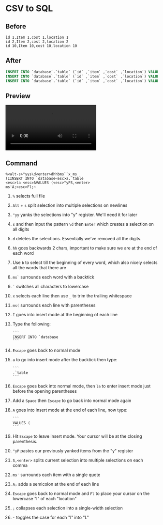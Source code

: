 # CSV to SQL

## Before

```csv
id 1,Item 1,cost 1,location 1
id 2,Item 2,cost 2,location 2
id 10,Item 10,cost 10,location 10
```

## After

```sql
INSERT INTO `database`.`table` (`id` ,`item` ,`cost` ,`location`) VALUES ('id 1','Item 1','Cost 1','Location 1');
INSERT INTO `database`.`table` (`id` ,`item` ,`cost` ,`location`) VALUES ('id 2','Item 2','Cost 2','Location 2');
INSERT INTO `database`.`table` (`id` ,`item` ,`cost` ,`location`) VALUES ('id 10','Item 10','Cost 10','Location 10');
```

## Preview

<video controls>
  <source src="generated/csv_to_sql.mp4" type="video/mp4">
</video>

## Command

```
%<alt-s>"yys\d<enter>dhhbms``x_ms
(IINSERT INTO `database<esc>a.`table
<esc>la <esc>AVALUES (<esc>"yPS,<enter>
ms'A;<esc>Fl;~
```

1.  `%` selects full file
1.  `Alt` + `s` split selection into multiple selections on newlines
1.  `"yy` yanks the selections into "y" register. We'll need it for later
1.  `s` and then input the pattern `\d` then `Enter` which creates a selection on all digits
1.  `d` deletes the selections. Essentially we've removed all the digits.
1.  `hh` goes backwards 2 chars, important to make sure we are at the end of each word
1.  Use `b` to select till the beginning of every word, which also nicely selects all the words that there are
1.  `` ms` `` surrounds each word with a backtick
1.  `` ` `` switches all characters to lowercase
1.  `x` selects each line then use `_` to trim the trailing whitespace
1.  `ms(` surrounds each line with parentheses
1.  `I` goes into insert mode at the beginning of each line
1.  Type the following:

        ```
        INSERT INTO `database
        ```

1.  `Escape` goes back to normal mode
1.  `a` to go into insert mode after the backtick then type:

        ```
        .`table
        ```

1.  `Escape` goes back into normal mode, then `la` to enter insert mode just before the opening parentheses
1.  Add a `Space` then `Escape` to go back into normal mode again
1.  `A` goes into insert mode at the end of each line, now type:

        ```
        VALUES (
        ```

1.  Hit `Escape` to leave insert mode. Your cursor will be at the closing parenthesis.
1.  `"yP` pastes our previously yanked items from the "y" register
1.  `S,<enter>` splits current selection into multiple selections on each comma
1.  `ms'` surrounds each item with a single quote
1.  `A;` adds a semicolon at the end of each line
1.  `Escape` goes back to normal mode and `Fl` to place your cursor on the lowercase "l" of each "location"
1.  `;` collapses each selection into a single-width selection
1.  `~` toggles the case for each "l" into "L"
